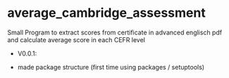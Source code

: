 # average_cambridge_assessment
Small Program to extract scores from certificate in advanced englisch pdf and calculate average score in each CEFR level


* V0.0.1:
- made package structure (first time using packages / setuptools) 